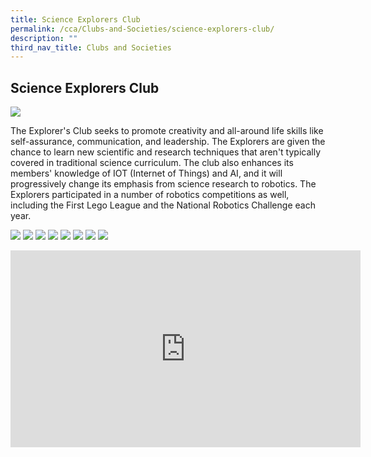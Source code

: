 ```yaml
---
title: Science Explorers Club
permalink: /cca/Clubs-and-Societies/science-explorers-club/
description: ""
third_nav_title: Clubs and Societies
---
```

## Science Explorers Club 

![](/images/JSSEC1.jpg)

The Explorer's Club seeks to promote creativity and all-around life skills like self-assurance, communication, and leadership. The Explorers are given the chance to learn new scientific and research techniques that aren't typically covered in traditional science curriculum. The club also enhances its members' knowledge of IOT (Internet of Things) and AI, and it will progressively change its emphasis from science research to robotics. The Explorers participated in a number of robotics competitions as well, including the First Lego League and the National Robotics Challenge each year.

![](/images/JSMVAC2.jpg)
![](/images/JSMVAC3.jpg)
![](/images/JSMVAC4.jpg)
![](/images/JSMVAC5.jpg)
![](/images/JSMVAC6.jpg)
![](/images/JSMVAC7.jpg)
![](/images/JSMVAC8.jpg)
![](/images/JSMVAC9.jpg)






<iframe width="560" height="315" src="https://www.youtube.com/embed/c3k8ftydMM4" title="YouTube video player" frameborder="0" allow="accelerometer; autoplay; clipboard-write; encrypted-media; gyroscope; picture-in-picture; web-share" allowfullscreen></iframe>